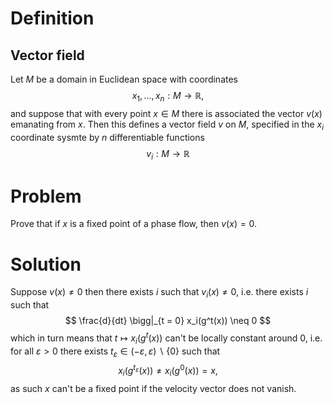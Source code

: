 # Definition
## Vector field
Let $M$ be a domain in Euclidean space with coordinates
$$
x_1, \dots, x_n: M \rightarrow \mathbb{R},
$$
and suppose that with every point $x \in M$ there is associated the vector $v(x)$ emanating from $x$. Then this defines a vector field $v$ on $M$, specified in the $x_i$ coordinate sysmte by $n$ differentiable functions
$$
v_i: M \rightarrow \mathbb{R}
$$

# Problem
Prove that if $x$ is a fixed point of a phase flow, then $v(x) = 0$.

# Solution
Suppose $v(x) \neq 0$ then there exists $i$ such that $v_i(x) \neq 0$, i.e. there exists $i$ such that
$$
\frac{d}{dt} \bigg|_{t = 0} x_i(g^t(x)) \neq 0
$$
which in turn means that $t \mapsto x_i(g^t(x))$ can't be locally constant around $0$, i.e. for all $\varepsilon > 0$ there exists $t_\varepsilon \in (-\varepsilon, \varepsilon) \backslash \{0\}$ such that
$$
x_i(g^{t_\varepsilon}(x)) \neq x_i(g^0(x)) = x,
$$
as such $x$ can't be a fixed point if the velocity vector does not vanish.